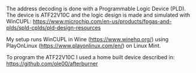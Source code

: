 The address decoding is done with a Programmable Logic Device (PLD).
The device is ATF22V10C and the logic design is made and simulated
with WinCUPL: https://www.microchip.com/en-us/products/fpgas-and-plds/spld-cplds/pld-design-resources

My setup runs WinCUPL in Wine (https://www.winehq.org/) using PlayOnLinux (https://www.playonlinux.com/en/) on Linux Mint.

To program the ATF22V10C I used a home built device described in: https://github.com/ole00/afterburner
